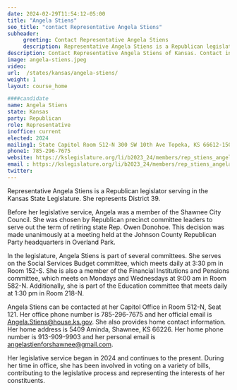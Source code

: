 ```yaml
---
date: 2024-02-29T11:54:12-05:00
title: "Angela Stiens"
seo_title: "contact Representative Angela Stiens"
subheader:
     greeting: Contact Representative Angela Stiens
     description: Representative Angela Stiens is a Republican legislator serving in the Kansas State Legislature. She represents District 39. She was chosen by Republican precinct committee leaders to serve out the term of retiring state Rep. Owen Donohoe.
description: Contact Representative Angela Stiens of Kansas. Contact information for Angela Stiens includes email address, phone number, and mailing address.
image: angela-stiens.jpeg
video:
url:  /states/kansas/angela-stiens/
weight: 1
layout: course_home

####candidate
name: Angela Stiens
state: Kansas
party: Republican
role: Representative
inoffice: current
elected: 2024
mailing1: State Capitol Room 512-N 300 SW 10th Ave Topeka, KS 66612-1504
phone1: 785-296-7675
website: https://kslegislature.org/li/b2023_24/members/rep_stiens_angela_1/
email : https://kslegislature.org/li/b2023_24/members/rep_stiens_angela_1/
twitter:
---
```


Representative Angela Stiens is a Republican legislator serving in the Kansas State Legislature. She represents District 39.

Before her legislative service, Angela was a member of the Shawnee City Council. She was chosen by Republican precinct committee leaders to serve out the term of retiring state Rep. Owen Donohoe. This decision was made unanimously at a meeting held at the Johnson County Republican Party headquarters in Overland Park.

In the legislature, Angela Stiens is part of several committees. She serves on the Social Services Budget committee, which meets daily at 3:30 pm in Room 152-S. She is also a member of the Financial Institutions and Pensions committee, which meets on Mondays and Wednesdays at 9:00 am in Room 582-N. Additionally, she is part of the Education committee that meets daily at 1:30 pm in Room 218-N.

Angela Stiens can be contacted at her Capitol Office in Room 512-N, Seat 121. Her office phone number is 785-296-7675 and her official email is Angela.Stiens@house.ks.gov. She also provides home contact information. Her home address is 5409 Aminda, Shawnee, KS 66226. Her home phone number is 913-909-9903 and her personal email is angelastienforshawnee@gmail.com.

Her legislative service began in 2024 and continues to the present. During her time in office, she has been involved in voting on a variety of bills, contributing to the legislative process and representing the interests of her constituents.
